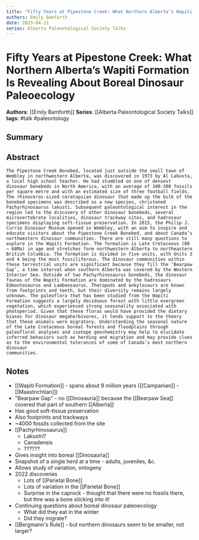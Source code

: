 ```yaml
---
title: "Fifty Years at Pipestone Creek: What Northern Alberta’s Wapiti Formation Is Revealing About Boreal Dinosaur Paleoecology"
authors: Emily Bamforth
date: 2023-04-21
series: Alberta Paleontological Society Talks
---
```


# Fifty Years at Pipestone Creek: What Northern Alberta’s Wapiti Formation Is Revealing About Boreal Dinosaur Paleoecology

**Authors**: [[Emily Bamforth]]
**Series**: [[Alberta Paleontological Society Talks]]
**tags**: #talk #paleontology 

## Summary

## Abstract
```
The Pipestone Creek Bonebed, located just outside the small town of Wembley in northwestern Alberta, was discovered in 1973 by Al Lakusta, a local high school teacher. He had stumbled on one of densest dinosaur bonebeds in North America, with an average of 100-300 fossils per square metre and with an estimated size of three football fields. The rhinoceros-sized ceratopsian dinosaur that made up the bulk of the bonebed specimens was described as a new species, christened Pachyrhinosaurus lakusti. Subsequent paleontological interest in the region led to the discovery of other dinosaur bonebeds, several microvertebrate localities, dinosaur trackway sites, and hadrosaur specimens displaying soft-tissue preservation. In 2015, the Philip J. Currie Dinosaur Museum opened in Wembley, with an aim to inspire and educate visitors about the Pipestone Creek Bonebed, and about Canada’s northwestern dinosaur communities. There are still many questions to explore in the Wapiti Formation. The formation is Late Cretaceous (80 – 68Ma) in age and stretches form northwestern Alberta to northeastern British Columbia. The formation is divided in five units, with Units 3 and 4 being the most fossiliferous. The dinosaur communities within these terrestrial units are significant because they fill the ‘Bearpaw Gap’, a time interval when southern Alberta was covered by the Western Interior Sea. Outside of two Pachyrhinosaurus bonebeds, the dinosaur faunas of the Wapiti Formation are dominated by the hadrosaurs Edmontosaurus and Lambeosaurus. Theropods and ankylosaurs are known from footprints and teeth, but their diversity remains largely unknown. The paleoflora that has been studied from the Wapiti Formation suggests a largely deciduous forest with little evergreen vegetation, which experienced strong seasonality associated with photoperiod. Given that these floras would have provided the dietary biases for dinosaur megaherbivores, it lends support to the theory that these animals were migratory. Understanding the seasonal nature of the Late Cretaceous boreal forests and floodplains through paleofloral analyses and isotope geochemistry may help to elucidate inferred behaviors such as herding and migration and may provide clues as to the environmental tolerances of some of Canada’s most northern dinosaur
communities.
```

## Notes
- [[Wapiti Formation]] - spans about 9 million years ([[Campanian]] - [[Maastrichtian]])
- "Bearpaw Gap" - no [[Dinosauria]] because the [[Bearpaw Sea]] covered that part of southern [[Alberta]]
- Has good soft-tissue preservation
- Also footprints and trackways
- ~4000 fossils collected from the site
- [[Pachyrhinosaurus]]
	- Lakustri?
	- Canadensis
	- ??????
- Gives insight into boreal [[Dinosauria]]
- Snapshot of a single herd at a time - adults, juveniles, &c.
- Allows study of variation, ontogeny
- 2022 discoveries
	- Lots of [[Parietal Bone]]
	- Lots of variation in the [[Parietal Bone]]
	- Surprise in the caprock - thought that there were no fossils there, but thre was a bone sticking into it!
- Continuing questions about boreal dinosaur paleoecology
	- What did they eat in the winter
	- Did they migrate?
- [[Bergmann's Rule]] - but northern dinosaurs seem to be smaller, not larger?